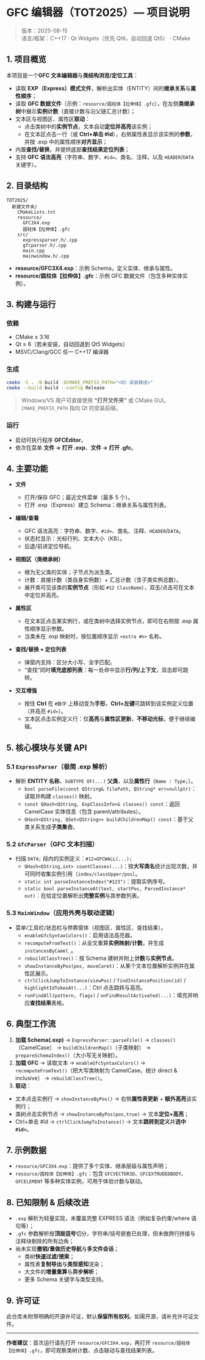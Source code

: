 # GFC 编辑器（TOT2025）— 项目说明

> 版本：2025-08-15  
> 语言/框架：C++17 · Qt Widgets（优先 Qt6，自动回退 Qt5） · CMake

## 1. 项目概览
本项目是一个**GFC 文本编辑器**与**类结构浏览/定位工具**：
- 读取 **EXP（Express）模式文件**，解析出实体（ENTITY）间的**继承关系**与**属性顺序**；
- 读取 **GFC 数据文件**（示例：`resource/圆柱体【拉伸体】.gfc`），在左侧**类继承树**中展示**实例计数**（直接计数与沿父链汇总计数）；
- 文本区与视图区、属性区**联动**：
  - 点击类树中的**实例节点**，文本自动**定位并高亮**该实例；
  - 在文本区点击一行（或 **Ctrl+单击 #id**），右侧属性表显示该实例的**参数**，并按 .exp 中的属性顺序**对齐显示**；
- 内置**查找/替换**，并提供底部**查找结果定位列表**；
- 支持 **GFC 语法高亮**（字符串、数字、`#id=`、类名、注释，以及 `HEADER`/`DATA` 关键字）。

## 2. 目录结构
```
TOT2025/
  新建文件夹/
    CMakeLists.txt
    resource/
      GFC3X4.exp
      圆柱体【拉伸体】.gfc
    src/
      expressparser.h/.cpp
      gfcparser.h/.cpp
      main.cpp
      mainwindow.h/.cpp
```
- **resource/GFC3X4.exp**：示例 Schema，定义实体、继承与属性。  
- **resource/圆柱体【拉伸体】.gfc**：示例 GFC 数据文件（包含多种实体实例）。

## 3. 构建与运行
### 依赖
- CMake ≥ 3.16  
- Qt ≥ 6（若未安装，自动回退到 Qt5 Widgets）  
- MSVC/Clang/GCC 任一 C++17 编译器

### 生成
```bash
cmake -S . -B build -DCMAKE_PREFIX_PATH="<Qt 安装路径>"
cmake --build build --config Release
```
> Windows/VS 用户可直接使用 **“打开文件夹”** 或 CMake GUI。`CMAKE_PREFIX_PATH` 指向 Qt 的安装前缀。

### 运行
- 启动可执行程序 **GFCEditor**。
- 依次在菜单 **文件 → 打开 .exp**、**文件 → 打开 .gfc**。

## 4. 主要功能
- **文件**
  - 打开/保存 GFC；最近文件菜单（最多 5 个）。
  - 打开 .exp（Express）建立 Schema：继承关系与属性列表。

- **编辑/查看**
  - GFC 语法高亮：字符串、数字、`#id=`、类名、注释、`HEADER`/`DATA`。
  - 状态栏显示：光标行列、文本大小（KB）。
  - 后退/前进定位导航。

- **视图区（类继承树）**
  - 根为无父类的实体；子节点为派生类。
  - 计数：直接计数（类自身实例数）+ 汇总计数（含子类实例总数）。
  - 展开类可见该类的**实例节点**（形如 `#12 ClassName`），双击/点击可在文本中定位并高亮。

- **属性区**
  - 在文本区点击某实例行，或在类树中选择实例节点，即可在右侧按 .exp 属性顺序显示参数。
  - 当类未在 .exp 映射时，按位置顺序显示 `<extra #n>` 名称。

- **查找/替换 + 定位列表**
  - 弹窗内支持：区分大小写、全字匹配。
  - “查找”同时**填充底部列表**：每一处命中显示**行/列/上下文**，双击即可跳转。

- **交互增强**
  - 按住 **Ctrl** 在 `#数字` 上移动变为**手形**，**Ctrl+左键**可跳转到该实例定义位置（并高亮 `#id=`）。
  - 文本区点击实例定义行：仅**高亮**与**属性区更新**，**不移动光标**，便于继续编辑。

## 5. 核心模块与关键 API
### 5.1 `ExpressParser`（极简 .exp 解析）
- 解析 **ENTITY 名称**、`SUBTYPE OF(...)` **父类**、以及**属性行**（`Name : Type;`）。
  - `bool parseFile(const QString& filePath, QString* err=nullptr)`：读取并构建 `classes()` 映射。
  - `const QHash<QString, ExpClassInfo>& classes() const`：返回 CamelCase 实体信息（包含 parent/attributes）。
  - `QHash<QString, QSet<QString>> buildChildrenMap() const`：基于父类关系生成**子类集合**。

### 5.2 `GfcParser`（GFC 文本扫描）
- 扫描 `DATA;` 段内的实例定义：`#12=GFCWALL(...);`
  - `QHash<QString,int> countClasses(...)`：按**大写类名**统计出现次数，并可同时收集实例引用（`index/classUpper/pos`）。
  - `static int parseInstanceIndex("#123")`：提取实例序号。
  - `static bool parseInstanceAt(text, startPos, ParsedInstance* out)`：在给定位置解析出**完整实例**与其参数列表。

### 5.3 `MainWindow`（应用外壳与联动逻辑）
- 菜单/工具栏/状态栏与停靠窗体（视图区、属性区、查找结果）。
  - `enableGfcSyntaxColors()`：启用语法高亮器。
  - `recomputeFromText()`：从全文重算**实例映射/计数**，并生成 `instancesByCamel_`。
  - `rebuildClassTree()`：按 Schema 建树并附上**计数**与**实例节点**。
  - `showInstanceByPos(pos, moveCaret)`：从某个文本位置解析实例并在属性区展示。
  - `ctrlClickJumpToInstance(viewPos)` / `findInstancePosition(id)` / `highlightIdTokenAt(...)`：Ctrl 点击跳转与高亮。
  - `runFindAll(pattern, flags)` / `onFindResultActivated(...)`：填充并响应**查找结果**表格。

## 6. 典型工作流
1. **加载 Schema(.exp)** → `ExpressParser::parseFile()` → `classes()`（CamelCase） → `buildChildrenMap()`（子类映射） → `prepareSchemaIndex()`（大小写无关映射）。  
2. **加载 GFC** → 读取文本 → `enableGfcSyntaxColors()` → `recomputeFromText()`（把大写类映射为 CamelCase，统计 direct & inclusive） → `rebuildClassTree()`。  
3. **联动**：
  - 文本点击实例行 → `showInstanceByPos()` → 右侧**属性表更新** + **额外高亮**该实例行；
  - 类树点击实例节点 → `showInstanceByPos(pos,true)` → 文本**定位+高亮**；
  - Ctrl+单击 #id → `ctrlClickJumpToInstance()` → 文本**跳转到定义**并**选中 `#id=`**。

## 7. 示例数据
- `resource/GFC3X4.exp`：提供了多个实体、继承层级与属性声明；
- `resource/圆柱体【拉伸体】.gfc`：包含 `GFCVECTOR3D`、`GFCEXTRUDEDBODY`、`GFCELEMENT` 等多种实体实例，可用于体验计数与联动。

## 8. 已知限制 & 后续改进
- `.exp` 解析为轻量实现，未覆盖完整 EXPRESS 语法（例如复杂约束/where 语句等）；
- `.gfc` 参数解析按**顶层逗号**切分，字符串/括号嵌套已处理，但未做跨行拼接与注释块剔除的所有边角；
- 尚未实现**撤销/重做历史导航**与**多文件会话**；
  - 类树**快速过滤/搜索**；
  - 属性表**复制导出**与**类型感知**渲染；
  - 大文件的**增量重算**与**异步解析**；
  - 更多 Schema 关键字与类型支持。

## 9. 许可证
此仓库未附带明确的开源许可证，默认**保留所有权利**。如需开源，请补充许可证文件。

---

**作者建议**：首次运行请先打开 `resource/GFC3X4.exp`，再打开 `resource/圆柱体【拉伸体】.gfc`，即可观察类树计数、点击联动与查找结果列表。